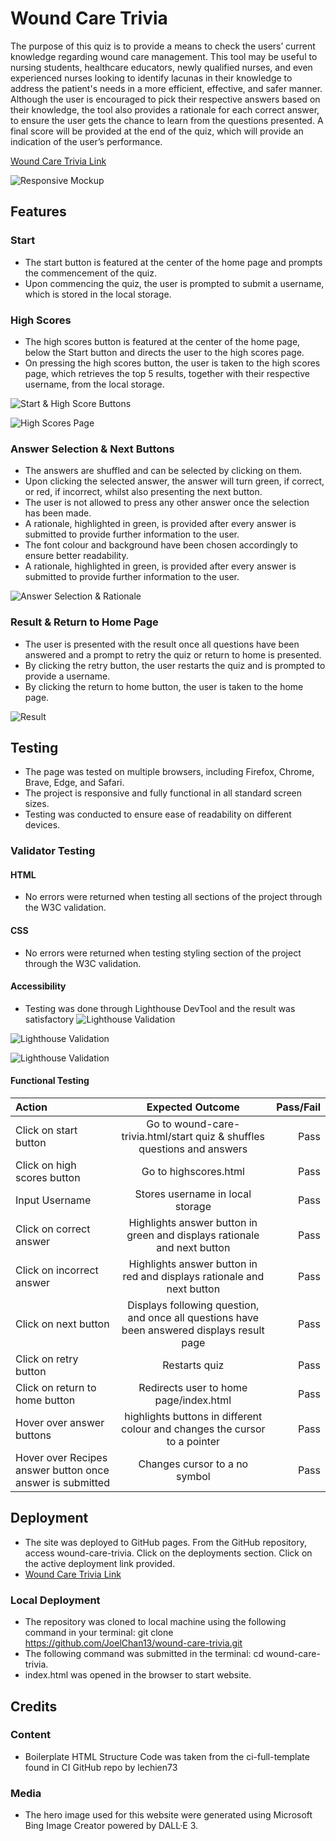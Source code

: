 # Wound Care Trivia
The purpose of this quiz is to provide a means to check the users’ current knowledge regarding wound care management. This tool may be useful to nursing students, healthcare educators, newly qualified nurses, and even experienced nurses looking to identify lacunas in their knowledge to address the patient's needs in a more efficient, effective, and safer manner. Although the user is encouraged to pick their respective answers based on their knowledge, the tool also provides a rationale for each correct answer, to ensure the user gets the chance to learn from the questions presented. A final score will be provided at the end of the quiz, which will provide an indication of the user’s performance.

[Wound Care Trivia Link](https://joelchan13.github.io/wound-care-trivia/)

![Responsive Mockup]( https://github.com/JoelChan13/wound-care-trivia/blob/main/assets/images/wound-care-trivia-index-mockup.jpg)

## Features

### Start
- The start button is featured at the center of the home page and prompts the commencement of the quiz.
- Upon commencing the quiz, the user is prompted to submit a username, which is stored in the local storage.

### High Scores
- The high scores button is featured at the center of the home page, below the Start button and directs the user to the high scores page.
- On pressing the high scores button, the user is taken to the high scores page, which retrieves the top 5 results, together with their respective username, from the local storage.

![Start & High Score Buttons](https://github.com/JoelChan13/wound-care-trivia/blob/main/assets/images/wound-care-trivia-index-mockup.jpg)

![High Scores Page]( https://github.com/JoelChan13/wound-care-trivia/blob/main/assets/images/wound-care-trivia-highscores-mockup.png)

### Answer Selection & Next Buttons
- The answers are shuffled and can be selected by clicking on them.
- Upon clicking the selected answer, the answer will turn green, if correct, or red, if incorrect, whilst also presenting the next button.
- The user is not allowed to press any other answer once the selection has been made.
- A rationale, highlighted in green, is provided after every answer is submitted to provide further information to the user.
- The font colour and background have been chosen accordingly to ensure better readability.
- A rationale, highlighted in green, is provided after every answer is submitted to provide further information to the user.

![Answer Selection & Rationale]( https://github.com/JoelChan13/wound-care-trivia/blob/main/assets/images/wound-care-trivia-answer-mockup.png)

### Result & Return to Home Page
- The user is presented with the result once all questions have been answered and a prompt to retry the quiz or return to home is presented.
- By clicking the retry button, the user restarts the quiz and is prompted to provide a username.
- By clicking the return to home button, the user is taken to the home page.

![Result]( https://github.com/JoelChan13/wound-care-trivia/blob/main/assets/images/wound-care-trivia-result-mockup.jpg)

## Testing
- The page was tested on multiple browsers, including Firefox, Chrome, Brave, Edge, and Safari.
- The project is responsive and fully functional in all standard screen sizes.
- Testing was conducted to ensure ease of readability on different devices.

### Validator Testing
#### HTML
- No errors were returned when testing all sections of the project through the W3C validation.
#### CSS  
- No errors were returned when testing styling section of the project through the W3C validation.
#### Accessibility
- Testing was done through Lighthouse DevTool and the result was satisfactory
![Lighthouse Validation](https://github.com/JoelChan13/wound-care-trivia/blob/main/assets/images/lighthouse-result-1.jpg)

![Lighthouse Validation](https://github.com/JoelChan13/wound-care-trivia/blob/main/assets/images/lighthouse-result-2.jpg)

![Lighthouse Validation](https://github.com/JoelChan13/wound-care-trivia/blob/main/assets/images/lighthouse-result-3.jpg)

#### Functional Testing
| Action  | Expected Outcome  | Pass/Fail |
| :------------ |:---------------:| -----:|
| Click on start button| Go to wound-care-trivia.html/start quiz & shuffles questions and answers        |    Pass |
| Click on high scores button | Go to highscores.html        |    Pass |
| Input Username | Stores username in local storage        |    Pass |
| Click on correct answer | Highlights answer button in green and displays rationale and next button        |    Pass |
| Click on incorrect answer | Highlights answer button in red and displays rationale and next button        |    Pass |
| Click on next button | Displays following question, and once all questions have been answered displays result page        |    Pass |
| Click on retry button | Restarts quiz        |    Pass |
| Click on return to home button | Redirects user to home page/index.html        |    Pass |
| Hover over answer buttons | highlights buttons in different colour and changes the cursor to a pointer        |    Pass |
| Hover over Recipes answer button once answer is submitted | Changes cursor to a no symbol         |    Pass |

## Deployment
- The site was deployed to GitHub pages. From the GitHub repository, access wound-care-trivia. Click on the deployments section. Click on the active deployment link provided.
- [Wound Care Trivia Link](https://joelchan13.github.io/wound-care-trivia/)

### Local Deployment
- The repository was cloned to local machine using the following command in your terminal: git clone <https://github.com/JoelChan13/wound-care-trivia.git>
- The following command was submitted in the terminal: cd wound-care-trivia.
- index.html was opened in the browser to start website.


## Credits

### Content
- Boilerplate HTML Structure Code was taken from the ci-full-template found in CI GitHub repo by lechien73

### Media
- The hero image used for this website were generated using Microsoft Bing Image Creator powered by DALL·E 3.